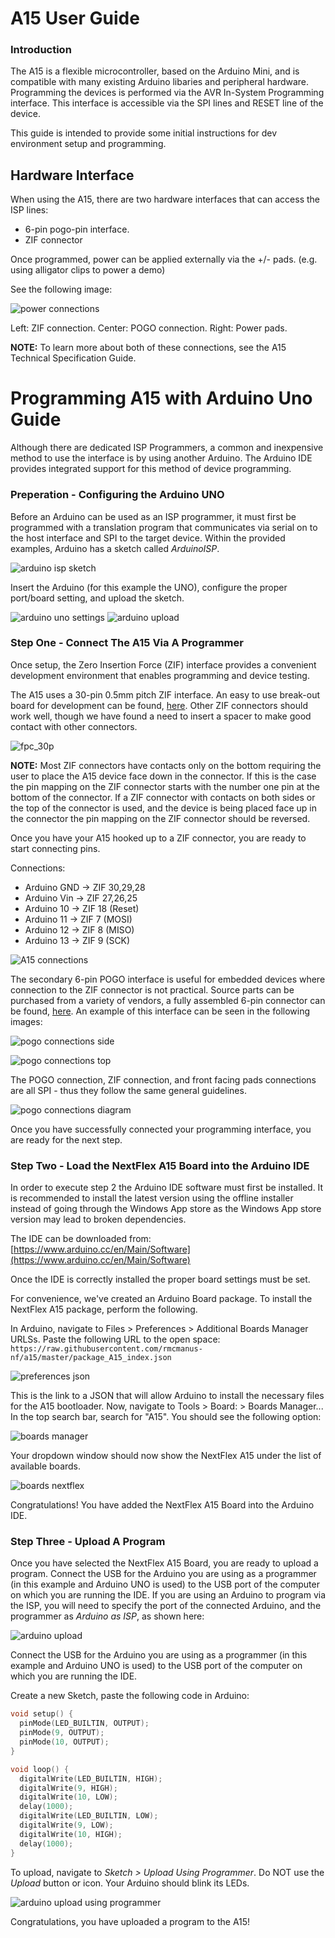 # A15 User Guide

### Introduction

The A15 is a flexible microcontroller, based on the Arduino Mini, and is compatible with many existing Arduino libaries and peripheral hardware.  Programming the devices is performed via the AVR In-System Programming interface.  This interface is accessible via the SPI lines and RESET line of the device.

This guide is intended to provide some initial instructions for dev environment setup and programming.

## Hardware Interface

When using the A15, there are two hardware interfaces that can access the ISP lines:
 - 6-pin pogo-pin interface.
 - ZIF connector

Once programmed, power can be applied externally via the +/- pads. (e.g. using alligator clips to power a demo)

See the following image:

![power connections](./img/power_connections.png)

Left: ZIF connection. Center: POGO connection. Right: Power pads.

__NOTE:__ To learn more about both of these connections, see the A15 Technical Specification Guide.

# Programming A15 with Arduino Uno Guide

Although there are dedicated ISP Programmers, a common and inexpensive method to use the interface is by using another Arduino.  The Arduino IDE provides integrated support for this method of device programming.

### Preperation - Configuring the Arduino UNO
Before an Arduino can be used as an ISP programmer, it must first be programmed with a translation program that communicates via serial on to the host interface and SPI to the target device.  Within the provided examples, Arduino has a sketch called *ArduinoISP*.

![arduino isp sketch](./img/arduino_isp_setup1.png)

Insert the Arduino (for this example the UNO), configure the proper port/board setting, and upload the sketch.

![arduino uno settings](./img/arduino_isp_setup2.png) ![arduino upload](./img/arduino_isp_setup3.png)

### Step One - Connect The A15 Via A Programmer

Once setup, the Zero Insertion Force (ZIF) interface provides a convenient development environment that enables programming and device testing.

The A15 uses a 30-pin 0.5mm pitch ZIF interface.  An easy to use break-out board for development can be found, [here](https://www.amazon.com/gp/product/B07RWNFKCR/).  Other ZIF connectors should work well, though we have found a need to insert a spacer to make good contact with other connectors.

![fpc_30p](./img/fpc_30p.jpg)

__NOTE:__ Most ZIF connectors have contacts only on the bottom requiring the user to place the A15 device face down in the connector.  If this is the case the pin mapping on the ZIF connector starts with the number one pin at the bottom of the connector. If a ZIF connector with contacts on both sides or the top of the connector is used, and the device is being placed face up in the connector the pin mapping on the ZIF connector should be reversed.

Once you have your A15 hooked up to a ZIF connector, you are ready to start connecting pins.

Connections:

* Arduino GND -> ZIF 30,29,28
* Arduino Vin -> ZIF 27,26,25
* Arduino 10 -> ZIF 18 (Reset)
* Arduino 11 -> ZIF 7 (MOSI)
* Arduino 12 -> ZIF 8 (MISO)
* Arduino 13 -> ZIF 9 (SCK)

![A15 connections](./img/a15_connections.PNG)

The secondary 6-pin POGO interface is useful for embedded devices where connection to the ZIF connector is not practical.  Source parts can be purchased from a variety of vendors, a fully assembled 6-pin connector can be found, [here](https://www.segger.com/products/debug-probes/j-link/accessories/adapters/6-pin-needle-adapter/).  An example of this interface can be seen in the following images:

![pogo connections side](./img/pogoconnection_side.jpg)

![pogo connections top](./img/pogoconnection_top.jpg)

The POGO connection, ZIF connection, and front facing pads connections are all SPI - thus they follow the same general guidelines.

![pogo connections diagram](./img/pogoconnection_diagram.PNG)

Once you have successfully connected your programming interface, you are ready for the next step.

### Step Two - Load the NextFlex A15 Board into the Arduino IDE

In order to execute step 2 the Arduino IDE software must first be installed.  It is recommended to install the latest version using the offline installer instead of going through the Windows App store as the Windows App store version may lead to broken dependencies.

The IDE can be downloaded from:
[https://www.arduino.cc/en/Main/Software](https://www.arduino.cc/en/Main/Software)

Once the IDE is correctly installed the proper board settings must be set.

For convenience, we've created an Arduino Board package.  To install the NextFlex A15 package, perform the following.

In Arduino, navigate to Files > Preferences > Additional Boards Manager URLSs.
Paste the following URL to the open space: ```https://raw.githubusercontent.com/rmcmanus-nf/a15/master/package_A15_index.json```

![preferences json](./img/preferences_json.PNG)

This is the link to a JSON that will allow Arduino to install the necessary files for the A15 bootloader.
Now, navigate to Tools > Board: > Boards Manager... In the top search bar, search for "A15". You should see the following option:

![boards manager](./img/boards_manager.PNG)

Your dropdown window should now show the NextFlex A15 under the list of available boards.

![boards nextflex](./img/boards_nextflex.PNG)

Congratulations! You have added the NextFlex A15 Board into the Arduino IDE.

### Step Three - Upload A Program

Once you have selected the NextFlex A15 Board, you are ready to upload a program. Connect the USB for the Arduino you are using as a programmer (in this example and Arduino UNO is used) to the USB port of the computer on which you are running the IDE.  If you are using an Arduino to program via the ISP, you will need to specify the port of the connected Arduino, and the programmer as *Arduino as ISP*, as shown here:

![arduino upload](./img/arduino_isp_setup4.png)

Connect the USB for the Arduino you are using as a programmer (in this example and Arduino UNO is used) to the USB port of the computer on which you are running the IDE.  

Create a new Sketch, paste the following code in Arduino:

```cpp
void setup() {
  pinMode(LED_BUILTIN, OUTPUT);
  pinMode(9, OUTPUT);
  pinMode(10, OUTPUT);
}

void loop() {
  digitalWrite(LED_BUILTIN, HIGH);  
  digitalWrite(9, HIGH);
  digitalWrite(10, LOW);
  delay(1000);                    
  digitalWrite(LED_BUILTIN, LOW);  
  digitalWrite(9, LOW);
  digitalWrite(10, HIGH);  
  delay(1000);                
}
```

To upload, navigate to *Sketch > Upload Using Programmer*.  Do NOT use the *Upload* button or icon.
Your Arduino should blink its LEDs. 

![arduino upload using programmer](./img/upload_using_programmer.png)

Congratulations, you have uploaded a program to the A15!
